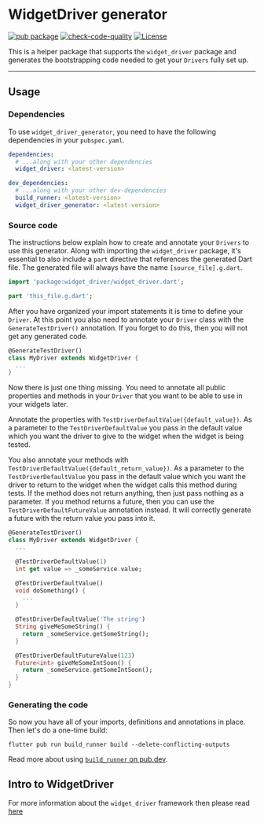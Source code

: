 # WidgetDriver generator

[![pub package](https://img.shields.io/pub/v/widget_driver_generator.svg)](https://pub.dev/packages/widget_driver_generator)
[![check-code-quality](https://github.com/bmw-tech/widget_driver/actions/workflows/check-code-quality.yml/badge.svg?branch=master)](https://github.com/bmw-tech/widget_driver/actions/workflows/check-code-quality.yml)
[![License](https://img.shields.io/badge/license-MIT-purple.svg)](LICENSE)

This is a helper package that supports the `widget_driver` package and generates the bootstrapping code needed to get your `Drivers` fully set up.

---

## Usage

### Dependencies

To use `widget_driver_generator`, you need to have the following dependencies in your `pubspec.yaml`.

```yaml
dependencies:
  # ...along with your other dependencies
  widget_driver: <latest-version>

dev_dependencies:
  # ...along with your other dev-dependencies
  build_runner: <latest-version>
  widget_driver_generator: <latest-version>
```

### Source code

The instructions below explain how to create and annotate your `Drivers` to use this generator.
Along with importing the `widget_driver` package, it's essential to also
include a `part` directive that references the generated Dart file. The generated file will always have the name `[source_file].g.dart`.

```dart
import 'package:widget_driver/widget_driver.dart';

part 'this_file.g.dart';
```

After you have organized your import statements it is time to define your `Driver`. At this point you also need to annotate your `Driver` class with the `GenerateTestDriver()` annotation. If you forget to do this, then you will not get any generated code.

```dart
@GenerateTestDriver()
class MyDriver extends WidgetDriver {
  ...
}
```

Now there is just one thing missing. You need to annotate all public properties and methods in your `Driver` that you want to be able to use in your widgets later.

Annotate the properties with `TestDriverDefaultValue({default_value})`. As a parameter to the `TestDriverDefaultValue` you pass in the default value which you want the driver to give to the widget when the widget is being tested.

You also annotate your methods with `TestDriverDefaultValue({default_return_value})`. As a parameter to the `TestDriverDefaultValue` you pass in the default value which you want the driver to return to the widget when the widget calls this method during tests. If the method does not return anything, then just pass nothing as a parameter.
If you method returns a future, then you can use the `TestDriverDefaultFutureValue` annotation instead. It will correctly generate a future with the return value you pass into it.

```dart
@GenerateTestDriver()
class MyDriver extends WidgetDriver {
  ...

  @TestDriverDefaultValue(1)
  int get value => _someService.value;

  @TestDriverDefaultValue()
  void doSomething() {
    ...
  }

  @TestDriverDefaultValue('The string')
  String giveMeSomeString() {
    return _someService.getSomeString();
  }

  @TestDriverDefaultFutureValue(123)
  Future<int> giveMeSomeIntSoon() {
    return _someService.getSomeIntSoon();
  }
}
```

### Generating the code

So now you have all of your imports, definitions and annotations in place.  
Then let's do a one-time build:

```console
flutter pub run build_runner build --delete-conflicting-outputs
```

Read more about using
[`build_runner` on pub.dev](https://pub.dev/packages/build_runner).

## Intro to WidgetDriver

For more information about the `widget_driver` framework then please read [here](../widget_driver)